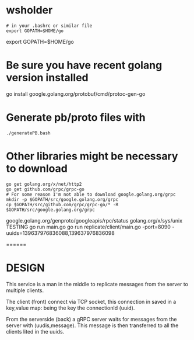 # wsholder
```
# in your .bashrc or similar file
export GOPATH=$HOME/go
```
export GOPATH=$HOME/go
# Be sure you have recent golang version installed

go install google.golang.org/protobuf/cmd/protoc-gen-go


# Generate pb/proto files with 
```
./generatePB.bash
```


# Other libraries might be necessary to download
```
go get golang.org/x/net/http2
go get github.com/grpc/grpc-go
# For some reason I'm not able to download google.golang.org/grpc
mkdir -p $GOPATH/src/google.golang.org/grpc 
cp $GOPATH/src/github.com/grpc/grpc-go/* -R $GOPATH/src/google.golang.org/grpc
```
google.golang.org/genproto/googleapis/rpc/status
golang.org/x/sys/unix
TESTING
go run main.go
go run replicate/client/main.go -port=8090 -uuids=139637976836088,139637976836098


======

DESIGN
======
This service is a man in the middle to replicate messages from the 
server to multiple clients.

The client (front) connect via TCP socket, this connection in saved 
in a key,value map: being the key the connectionId (uuid).

From the serverside (back) a gRPC server waits for messages from the
server with (uudis,message). This message is then transferred to all
the clients lited in the uuids.

